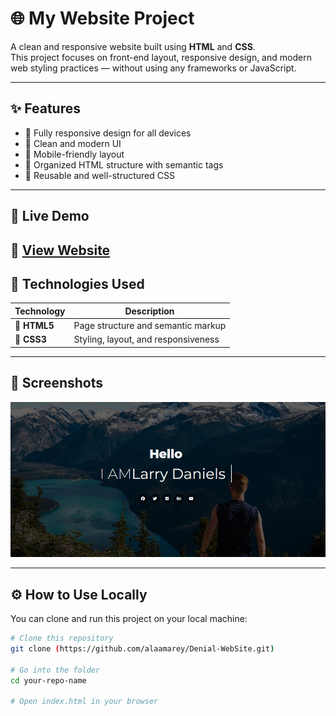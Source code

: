 # 🌐 My Website Project

A clean and responsive website built using **HTML** and **CSS**.  
This project focuses on front-end layout, responsive design, and modern web styling practices — without using any frameworks or JavaScript.

---

## ✨ Features

- 🧱 Fully responsive design for all devices  
- 🎨 Clean and modern UI  
- 📱 Mobile-friendly layout  
- 🧩 Organized HTML structure with semantic tags  
- 💅 Reusable and well-structured CSS

---

## 🚀 Live Demo

🔗 [View Website](./denialHomeImage.jpg)  
---

## 🧰 Technologies Used

| Technology | Description |
|-------------|-------------|
| 🧩 **HTML5** | Page structure and semantic markup |
| 🎨 **CSS3** | Styling, layout, and responsiveness |

---

## 📸 Screenshots


![Website Preview](./denialHomeImage.jpg)

---

## ⚙️ How to Use Locally

You can clone and run this project on your local machine:

```bash
# Clone this repository
git clone (https://github.com/alaamarey/Denial-WebSite.git)

# Go into the folder
cd your-repo-name

# Open index.html in your browser
